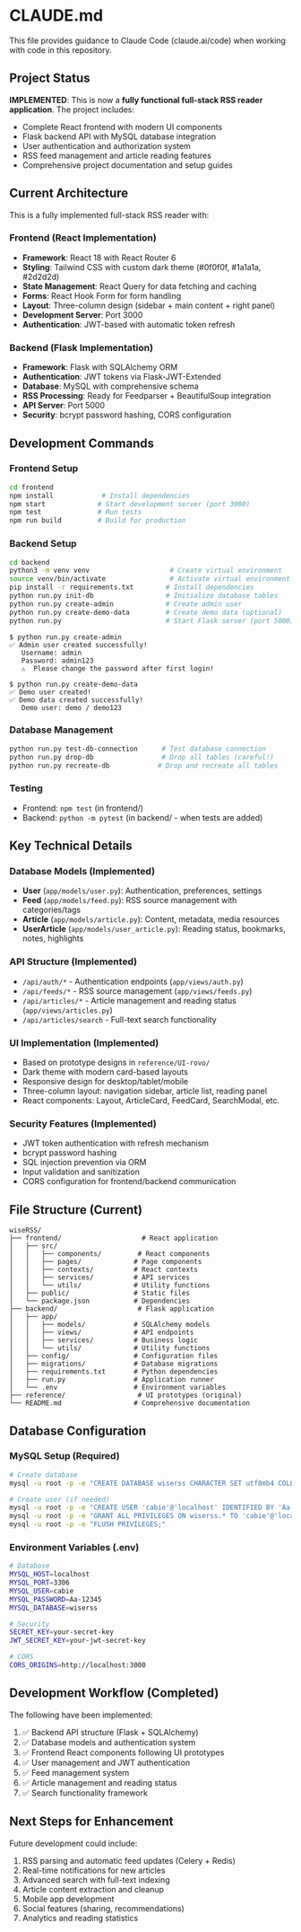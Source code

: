# CLAUDE.md

This file provides guidance to Claude Code (claude.ai/code) when working with code in this repository.

## Project Status

**IMPLEMENTED**: This is now a **fully functional full-stack RSS reader application**. The project includes:

- Complete React frontend with modern UI components
- Flask backend API with MySQL database integration
- User authentication and authorization system
- RSS feed management and article reading features
- Comprehensive project documentation and setup guides

## Current Architecture

This is a fully implemented full-stack RSS reader with:

### Frontend (React Implementation)
- **Framework**: React 18 with React Router 6
- **Styling**: Tailwind CSS with custom dark theme (#0f0f0f, #1a1a1a, #2d2d2d)  
- **State Management**: React Query for data fetching and caching
- **Forms**: React Hook Form for form handling
- **Layout**: Three-column design (sidebar + main content + right panel)
- **Development Server**: Port 3000
- **Authentication**: JWT-based with automatic token refresh

### Backend (Flask Implementation)
- **Framework**: Flask with SQLAlchemy ORM
- **Authentication**: JWT tokens via Flask-JWT-Extended
- **Database**: MySQL with comprehensive schema
- **RSS Processing**: Ready for Feedparser + BeautifulSoup integration
- **API Server**: Port 5000
- **Security**: bcrypt password hashing, CORS configuration

## Development Commands

### Frontend Setup
```bash
cd frontend
npm install            # Install dependencies
npm start             # Start development server (port 3000)
npm test              # Run tests  
npm run build         # Build for production
```

### Backend Setup
```bash
cd backend
python3 -m venv venv                    # Create virtual environment
source venv/bin/activate                # Activate virtual environment
pip install -r requirements.txt        # Install dependencies
python run.py init-db                  # Initialize database tables
python run.py create-admin             # Create admin user
python run.py create-demo-data         # Create demo data (optional)
python run.py                          # Start Flask server (port 5000)
```

```
$ python run.py create-admin
✅ Admin user created successfully!
   Username: admin
   Password: admin123
   ⚠️  Please change the password after first login!

$ python run.py create-demo-data
✅ Demo user created!
✅ Demo data created successfully!
   Demo user: demo / demo123
```

### Database Management
```bash
python run.py test-db-connection      # Test database connection
python run.py drop-db                 # Drop all tables (careful!)
python run.py recreate-db            # Drop and recreate all tables
```

### Testing
- Frontend: `npm test` (in frontend/)
- Backend: `python -m pytest` (in backend/ - when tests are added)

## Key Technical Details

### Database Models (Implemented)
- **User** (`app/models/user.py`): Authentication, preferences, settings
- **Feed** (`app/models/feed.py`): RSS source management with categories/tags  
- **Article** (`app/models/article.py`): Content, metadata, media resources
- **UserArticle** (`app/models/user_article.py`): Reading status, bookmarks, notes, highlights

### API Structure (Implemented)
- `/api/auth/*` - Authentication endpoints (`app/views/auth.py`)
- `/api/feeds/*` - RSS source management (`app/views/feeds.py`)
- `/api/articles/*` - Article management and reading status (`app/views/articles.py`)
- `/api/articles/search` - Full-text search functionality

### UI Implementation (Implemented)
- Based on prototype designs in `reference/UI-rovo/`
- Dark theme with modern card-based layouts
- Responsive design for desktop/tablet/mobile
- Three-column layout: navigation sidebar, article list, reading panel
- React components: Layout, ArticleCard, FeedCard, SearchModal, etc.

### Security Features (Implemented)
- JWT token authentication with refresh mechanism
- bcrypt password hashing
- SQL injection prevention via ORM
- Input validation and sanitization
- CORS configuration for frontend/backend communication

## File Structure (Current)

```
wiseRSS/
├── frontend/                    # React application
│   ├── src/
│   │   ├── components/         # React components
│   │   ├── pages/             # Page components
│   │   ├── contexts/          # React contexts
│   │   ├── services/          # API services
│   │   └── utils/             # Utility functions
│   ├── public/                # Static files
│   └── package.json           # Dependencies
├── backend/                    # Flask application
│   ├── app/
│   │   ├── models/            # SQLAlchemy models
│   │   ├── views/             # API endpoints
│   │   ├── services/          # Business logic
│   │   └── utils/             # Utility functions
│   ├── config/                # Configuration files
│   ├── migrations/            # Database migrations
│   ├── requirements.txt       # Python dependencies
│   ├── run.py                 # Application runner
│   └── .env                   # Environment variables
├── reference/                  # UI prototypes (original)
└── README.md                  # Comprehensive documentation
```

## Database Configuration

### MySQL Setup (Required)
```bash
# Create database
mysql -u root -p -e "CREATE DATABASE wiserss CHARACTER SET utf8mb4 COLLATE utf8mb4_unicode_ci;"

# Create user (if needed)
mysql -u root -p -e "CREATE USER 'cabie'@'localhost' IDENTIFIED BY 'Aa-12345';"
mysql -u root -p -e "GRANT ALL PRIVILEGES ON wiserss.* TO 'cabie'@'localhost';"
mysql -u root -p -e "FLUSH PRIVILEGES;"
```

### Environment Variables (.env)
```bash
# Database
MYSQL_HOST=localhost
MYSQL_PORT=3306
MYSQL_USER=cabie
MYSQL_PASSWORD=Aa-12345
MYSQL_DATABASE=wiserss

# Security
SECRET_KEY=your-secret-key
JWT_SECRET_KEY=your-jwt-secret-key

# CORS
CORS_ORIGINS=http://localhost:3000
```

## Development Workflow (Completed)

The following have been implemented:
1. ✅ Backend API structure (Flask + SQLAlchemy)
2. ✅ Database models and authentication system
3. ✅ Frontend React components following UI prototypes
4. ✅ User management and JWT authentication
5. ✅ Feed management system
6. ✅ Article management and reading status
7. ✅ Search functionality framework

## Next Steps for Enhancement

Future development could include:
1. RSS parsing and automatic feed updates (Celery + Redis)
2. Real-time notifications for new articles
3. Advanced search with full-text indexing
4. Article content extraction and cleanup
5. Mobile app development
6. Social features (sharing, recommendations)
7. Analytics and reading statistics